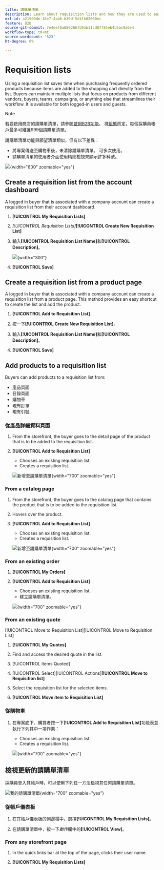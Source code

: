 ```yaml
---
title: 請購單清單
description: Learn about requisition lists and how they are used to easily add frequently ordered products to the shopping cart.
exl-id: a21909de-18e7-4aa6-b30d-5d4fb02060ec
feature: B2B
source-git-commit: 7e4eef8a6862667b9ab11cd07f85eb4b5ac9a6e4
workflow-type: tm+mt
source-wordcount: '623'
ht-degree: 0%

---
```


# Requisition lists

Using a requisition list saves time when purchasing frequently ordered products because items are added to the shopping cart directly from the list. Buyers can maintain multiple lists that focus on products from different vendors, buyers, teams, campaigns, or anything else that streamlines their workflow. It is available for both logged-in users and guests.

>[!NOTE]
>
>若要啟用商店的請購單清單，請參閱[啟用B2B功能](enable-basic-features.md)。 視[組態](configure-requisition-lists.md)而定，每個採購員帳戶最多可維護999個請購單清單。

請購單清單功能與願望清單類似，但有以下差異：

- 將專案傳送至購物車後，未清除請購單清單。 可多次使用。
- 請購單清單的使用者介面使用精簡檢視來顯示許多料號。

![](./assets/account-dashboard-my-requisition-lists.png){width="600" zoomable="yes"}

## Create a requisition list from the account dashboard

A logged in buyer that is associated with a company account can create a requisition list from their account dashboard.

1. **[!UICONTROL My Requisition Lists]**

1. _[!UICONTROL Requisition Lists]_**[!UICONTROL Create New Requisition List]**

1. 輸入&#x200B;**[!UICONTROL Requisition List Name]**&#x200B;和&#x200B;**[!UICONTROL Description]**。

   ![](./assets/requisition-list-create.png){width="300"}

1. **[!UICONTROL Save]**

## Create a requisition list from a product page

A logged in buyer that is associated with a company account can create a requisition list from a product page. This method provides an easy shortcut to create the list and add the product.

1. **[!UICONTROL Add to Requisition List]**

1. 按一下&#x200B;**[!UICONTROL Create New Requisition List]**。

1. 輸入&#x200B;**[!UICONTROL Requisition List Name]**&#x200B;和&#x200B;**[!UICONTROL Description]**。

1. **[!UICONTROL Save]**

## Add products to a requisition list

Buyers can add products to a requisition list from:

- 產品頁面
- 目錄頁面
- 購物車
- 現有訂單
- 現有引號

### 從產品詳細資料頁面

1. From the storefront, the buyer goes to the detail page of the product that is to be added to the requisition list.

1. **[!UICONTROL Add to Requisition List]**

   - Chooses an existing requisition list.
   - Creates a requisition list.

   ![新增至請購單清單](./assets/requisition-list-product-detail.png){width="700" zoomable="yes"}

### From a catalog page

1. From the storefront, the buyer goes to the catalog page that contains the product that is to be added to the requisition list.

1. Hovers over the product.

1. **[!UICONTROL Add to Requisition List]**

   - Chooses an existing requisition list.
   - Creates a requisition list.

   ![新增至請購單清單](./assets/requisition-list-add-product.png){width="700" zoomable="yes"}

### From an existing order

1. **[!UICONTROL My Orders]**

1. **[!UICONTROL Add to Requisition List]**

   - Chooses an existing requisition list.
   - 建立請購單清單。

   ![](./assets/requisition-list-add-from-order.png){width="700" zoomable="yes"}

### From an existing quote

[!UICONTROL Move to Requisition List][!UICONTROL Move to Requisition List]

1. **[!UICONTROL My Quotes]**

1. Find and access the desired quote in the list.

1. [!UICONTROL Items Quoted]

1. [!UICONTROL Select][!UICONTROL Actions]**[!UICONTROL Move to Requisition list]**

1. Select the requisition list for the selected items.

1. **[!UICONTROL Move item to Requisition List]**

[](account-dashboard-my-quotes.md)

### 從購物車

1. 在專案底下，購買者按一下&#x200B;**[!UICONTROL Add to Requisition List]**&#x200B;功能表並執行下列其中一項作業：

   - Chooses an existing requisition list.
   - Creates a requisition list.

   ![](./assets/requisition-list-add-from-cart.png){width="700" zoomable="yes"}

## 檢視更新的請購單清單

採購員登入其帳戶時，可以使用下列任一方法檢視其任何請購單清單。

![我的請購單清單](./assets/requisition-lists-menu-select-storefront.png){width="700" zoomable="yes"}

### 從帳戶儀表板

1. 在其帳戶儀表板的側邊欄中，選擇&#x200B;**[!UICONTROL My Requisition Lists]**。

1. 在請購單清單中，按一下&#x200B;_動作_&#x200B;欄中的&#x200B;**[!UICONTROL View]**。

### From any storefront page

1. In the quick links bar at the top of the page, clicks their user name.

1. **[!UICONTROL My Requisition Lists]**
